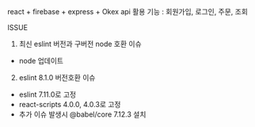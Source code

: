 react + firebase + express + Okex api 활용
기능 : 회원가입, 로그인, 주문, 조회

ISSUE

1. 최신 eslint 버전과 구버전 node 호환 이슈
  - node 업데이트
  
2. eslint 8.1.0 버전호환 이슈
  - eslint 7.11.0로 고정
  - react-scripts 4.0.0, 4.0.3로 고정
  - 추가 이슈 발생시 @babel/core 7.12.3 설치